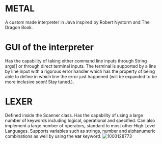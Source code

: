 # METAL
A custom made interpreter in Java inspired by Robert Nystorm and The Dragon Book.

# GUI of the interpreter

Has the capability of taking either command line inputs through String args[] or through direct terminal inputs. The terminal is supported by a line by line input with a rigorous error handler which has the property of being able to define in which line the error just happened (will be expanded to be more inclusive soon! Stay tuned.). 

# LEXER

Defined inside the Scanner class.
Has the capability of using a large number of keywords including logical, operational and specified. Can also implement a large number of operators, standard to most other High Level Languages. Supports variables such as strings, number and alphanumeric combinations as well by using the **var** keyword.
![1000128773](https://github.com/user-attachments/assets/7f0042ba-fb7c-4780-a6f9-08f48c47bee6)

